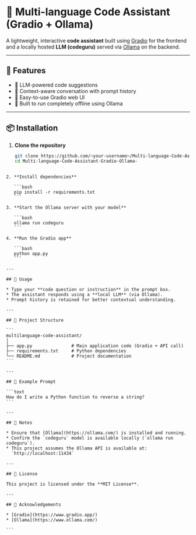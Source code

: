 # 🧠 Multi-language Code Assistant (Gradio + Ollama)

A lightweight, interactive **code assistant** built using [Gradio](https://www.gradio.app/) for the frontend and a locally hosted **LLM (codeguru)** served via [Ollama](https://ollama.com/) on the backend.

---

## 🚀 Features

- 🧠 LLM-powered code suggestions
- 🔁 Context-aware conversation with prompt history
- 🎨 Easy-to-use Gradio web UI
- 🧩 Built to run completely offline using Ollama

---

## 📦 Installation

1. **Clone the repository**
   ```bash
   git clone https://github.com/<your-username>/Multi-language-Code-Assistant-Gradio-Ollama-.git
   cd Multi-language-Code-Assistant-Gradio-Ollama-
````

2. **Install dependencies**

   ```bash
   pip install -r requirements.txt
   ```

3. **Start the Ollama server with your model**

   ```bash
   ollama run codeguru
   ```

4. **Run the Gradio app**

   ```bash
   python app.py
   ```

---

## 🧪 Usage

* Type your **code question or instruction** in the prompt box.
* The assistant responds using a **local LLM** (via Ollama).
* Prompt history is retained for better contextual understanding.

---

## 📁 Project Structure

```
multilanguage-code-assistant/
│
├── app.py               # Main application code (Gradio + API call)
├── requirements.txt     # Python dependencies
└── README.md            # Project documentation
```

---

## 💬 Example Prompt

```text
How do I write a Python function to reverse a string?
```

---

## 🔧 Notes

* Ensure that [Ollama](https://ollama.com/) is installed and running.
* Confirm the `codeguru` model is available locally (`ollama run codeguru`).
* This project assumes the Ollama API is available at:
  `http://localhost:11434`

---

## 📜 License

This project is licensed under the **MIT License**.

---

## 🙌 Acknowledgements

* [Gradio](https://www.gradio.app/)
* [Ollama](https://www.ollama.com/)

```

